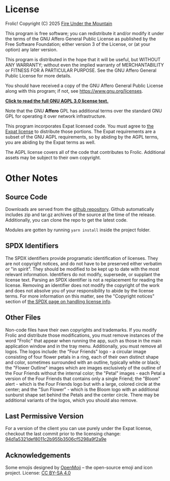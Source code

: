 # License
Frolic! Copyright (C) 2025 [Fire Under the Mountain](https://github.com/FireUnderTheMountain)

This program is free software; you can redistribute it and/or modify it under the terms of the GNU Affero General Public License as published by the Free Software Foundation; either version 3 of the License, or (at your option) any later version.

This program is distributed in the hope that it will be useful, but WITHOUT ANY WARRANTY; without even the implied warranty of MERCHANTABILITY or FITNESS FOR A PARTICULAR PURPOSE. See the GNU Affero General Public License for more details.

You should have received a copy of the GNU Affero General Public License along with this program; if not, see <https://www.gnu.org/licenses>.

**[Click to read the full GNU AGPL 3.0 license text.](./COPYING.AGPL)**

Note that the GNU **Affero** GPL has additional terms over the standard GNU GPL for operating it over network infrastructure.

This program incorporates Expat licensed code. You must agree to [the Expat license](./COPYING.MIT) to distribute those portions. The Expat requirements are a subset of the GNU AGPL requirements, so by abiding by the AGPL terms, you are abiding by the Expat terms as well.

The AGPL license covers all of the code that contributes to Frolic. Additional assets may be subject to their own copyright.

# Other Notes
## Source Code
Downloads are served from the [github repository](https://github.com/Frolic-chat/Frolic). Github automatically includes zip and tar.gz archives of the source at the time of the release. Additionally, you can clone the repo to get the latest code.

Modules are gotten by running `yarn install` inside the project folder.

## SPDX Identifiers
The SPDX identifiers provide programatic identification of licenses. They are not copyright notices, and do not have to be preserved either verbatim or "in spirit". They should be modified to be kept up to date with the most relevant information. Identifiers do not modify, supersede, or supplant the license text. Parsing an SPDX identifier is not a replacement for reading the license. Removing an identifier does not modify the copyright of the work and does not absolve you of your responsibility to abide by the license terms. For more information on this matter, see the "Copyright notices" section of [the SPDX page on handling license info](https://spdx.dev/learn/handling-license-info/).

## Other Files
Non-code files have their own copyrights and trademarks. If you modify Frolic and distribute those modifications, you must remove instances of the word "Frolic" that appear when running the app, such as those in the main application window and in the tray menu. Additionally, you must remove all logos. The logos include: the "Four Friends" logo - a circular image consisting of four flower petals in a ring, each of their own distinct shape and color, sometimes surrounded with an outline, typically white or black; the "Flower Outline" images which are images exclusively of the outline of the Four Friends without the internal color; the "Petal" images - each Petal a version of the Four Friends that contains only a single Friend; the "Bloom" alert - which is the Four Friends logo but with a large, colored circle at the center; and the "Sun Flower" - which is the Bloom logo with an additional sunburst shape set behind the Petals and the center circle. There may be additional variants of the logos, which you should also remove.

## Last Permissive Version
For a version of the client you can use purely under the Expat license, checkout the last commit prior to the licensing change: [94d1a5321def8011c2b955b3506cf5298a9f2a9e](https://github.com/Frolic-chat/Frolic/tree/94d1a5321def8011c2b955b3506cf5298a9f2a9e)

## Acknowledgements
Some emojis designed by [OpenMoji](https://openmoji.org/) – the open-source emoji and icon project. License: [CC BY-SA 4.0](https://creativecommons.org/licenses/by-sa/4.0/#)
